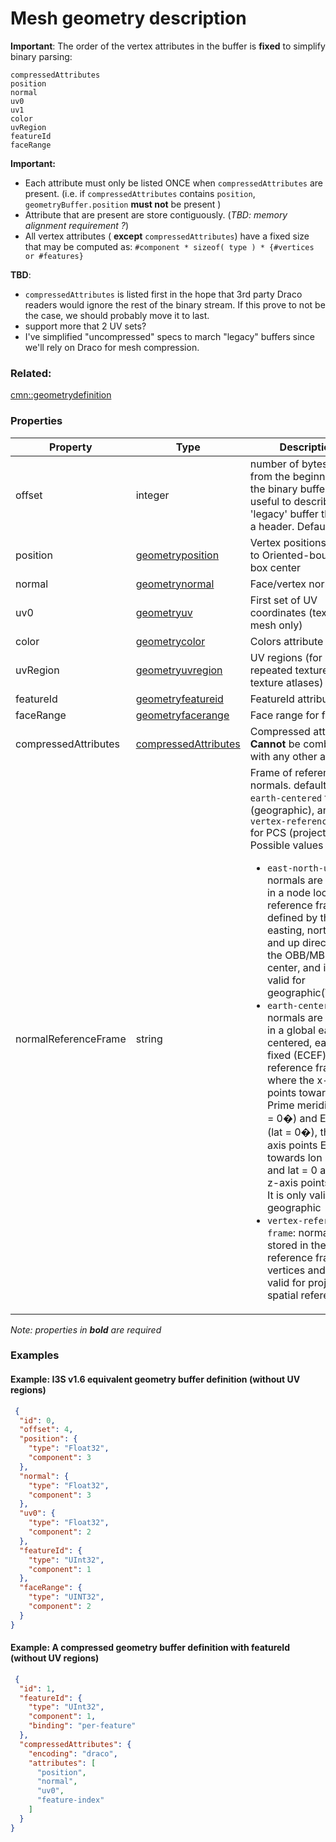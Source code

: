 # Mesh geometry description



**Important**: The order of the vertex attributes in the buffer is **fixed** to simplify binary parsing:
```
compressedAttributes
position
normal
uv0
uv1
color
uvRegion
featureId
faceRange
```
 
 **Important:**
- Each attribute must only be listed ONCE when `compressedAttributes` are present. (i.e. if `compressedAttributes` contains `position`, `geometryBuffer.position` **must not** be present )
- Attribute that are present are store contiguously. (_TBD: memory alignment requirement ?_)
- All vertex attributes ( **except** `compressedAttributes`) have a fixed size that may be computed as:
      `#component * sizeof( type ) * {#vertices or #features}`


 **TBD**:
 - `compressedAttributes` is listed first in the hope that 3rd party Draco readers would ignore the rest of the binary stream. If this prove to not be the case, we should probably move it to last.
 - support more that 2 UV sets? 
 - I've simplified "uncompressed" specs to march "legacy" buffers since we'll rely on Draco for mesh compression.

### Related:

[cmn::geometrydefinition](geometrydefinition.cmn.md)
### Properties

| Property | Type | Description |
| --- | --- | --- |
| offset | integer | number of bytes to skip from the beginning of the binary buffer (e.g. useful to describe 'legacy' buffer that have a header. Default=`0`) |
| position | [geometryposition](geometryposition.cmn.md) | Vertex positions relative to Oriented-bounding-box center |
| normal | [geometrynormal](geometrynormal.cmn.md) | Face/vertex normal  |
| uv0 | [geometryuv](geometryuv.cmn.md) | First set of UV coordinates (textured mesh only) |
| color | [geometrycolor](geometrycolor.cmn.md) | Colors attribute  |
| uvRegion | [geometryuvregion](geometryuvregion.cmn.md) | UV regions (for repeated textures in texture atlases) |
| featureId | [geometryfeatureid](geometryfeatureid.cmn.md) | FeatureId attribute |
| faceRange | [geometryfacerange](geometryfacerange.cmn.md) | Face range for feature |
| compressedAttributes | [compressedAttributes](compressedAttributes.cmn.md) | Compressed attributes. **Cannot** be combined with any other attributes |
| normalReferenceFrame | string | Frame of reference for normals. default is `earth-centered` for GCS (geographic), and `vertex-reference-frame` for PCS (projected) <div>Possible values are:<ul><li>`east-north-up`: normals are stored in a node local reference frame defined by the easting, northing and up directions at the OBB/MBS center, and is only valid for geographic(WGS84)</li><li>`earth-centered`: normals are stored in a global earth-centered, earth-fixed (ECEF) reference frame where the x-axis points towards Prime meridian (lon = 0�) and Equator (lat = 0�), the y-axis points East towards lon = +90 and lat = 0 and the z-axis points North. It is only valid for geographic</li><li>`vertex-reference-frame`: normals are stored in the same reference frame as vertices and is only valid for projected spatial reference</li></ul></div> |

*Note: properties in **bold** are required*

### Examples 

#### Example: I3S v1.6 equivalent geometry buffer definition (without UV regions) 

```json
 {
  "id": 0,
  "offset": 4,
  "position": {
    "type": "Float32",
    "component": 3
  },
  "normal": {
    "type": "Float32",
    "component": 3
  },
  "uv0": {
    "type": "Float32",
    "component": 2
  },
  "featureId": {
    "type": "UInt32",
    "component": 1
  },
  "faceRange": {
    "type": "UINT32",
    "component": 2
  }
} 
```

#### Example: A compressed geometry buffer definition with featureId (without UV regions) 

```json
 {
  "id": 1,
  "featureId": {
    "type": "UInt32",
    "component": 1,
    "binding": "per-feature"
  },
  "compressedAttributes": {
    "encoding": "draco",
    "attributes": [
      "position",
      "normal",
      "uv0",
      "feature-index"
    ]
  }
} 
```

